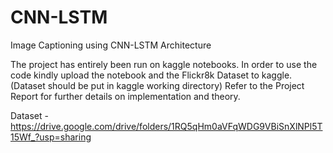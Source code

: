 # CNN-LSTM
Image Captioning using CNN-LSTM Architecture

The project has entirely been run on kaggle notebooks. In order to use the code kindly upload the notebook and the Flickr8k Dataset to kaggle. (Dataset should be put in kaggle working directory)
Refer to the Project Report for further details on implementation and theory.



Dataset - https://drive.google.com/drive/folders/1RQ5qHm0aVFqWDG9VBiSnXlNPl5T15Wf_?usp=sharing
